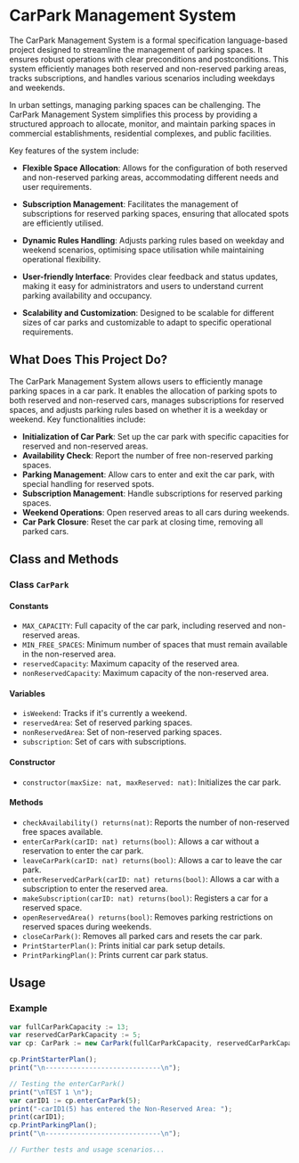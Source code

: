 # CarPark Management System
The CarPark Management System is a formal specification language-based project designed to streamline the management of parking spaces. It ensures robust operations with clear preconditions and postconditions. This system efficiently manages both reserved and non-reserved parking areas, tracks subscriptions, and handles various scenarios including weekdays and weekends. 

In urban settings, managing parking spaces can be challenging. The CarPark Management System simplifies this process by providing a structured approach to allocate, monitor, and maintain parking spaces in commercial establishments, residential complexes, and public facilities.

Key features of the system include:

- **Flexible Space Allocation**: Allows for the configuration of both reserved and non-reserved parking areas, accommodating different needs and user requirements.
  
- **Subscription Management**: Facilitates the management of subscriptions for reserved parking spaces, ensuring that allocated spots are efficiently utilised.

- **Dynamic Rules Handling**: Adjusts parking rules based on weekday and weekend scenarios, optimising space utilisation while maintaining operational flexibility.

- **User-friendly Interface**: Provides clear feedback and status updates, making it easy for administrators and users to understand current parking availability and occupancy.

- **Scalability and Customization**: Designed to be scalable for different sizes of car parks and customizable to adapt to specific operational requirements.

## What Does This Project Do?
The CarPark Management System allows users to efficiently manage parking spaces in a car park. It enables the allocation of parking spots to both reserved and non-reserved cars, manages subscriptions for reserved spaces, and adjusts parking rules based on whether it is a weekday or weekend. Key functionalities include:

- **Initialization of Car Park**: Set up the car park with specific capacities for reserved and non-reserved areas.
- **Availability Check**: Report the number of free non-reserved parking spaces.
- **Parking Management**: Allow cars to enter and exit the car park, with special handling for reserved spots.
- **Subscription Management**: Handle subscriptions for reserved parking spaces.
- **Weekend Operations**: Open reserved areas to all cars during weekends.
- **Car Park Closure**: Reset the car park at closing time, removing all parked cars.

## Class and Methods

### Class `CarPark`

#### Constants

- `MAX_CAPACITY`: Full capacity of the car park, including reserved and non-reserved areas.
- `MIN_FREE_SPACES`: Minimum number of spaces that must remain available in the non-reserved area.
- `reservedCapacity`: Maximum capacity of the reserved area.
- `nonReservedCapacity`: Maximum capacity of the non-reserved area.

#### Variables

- `isWeekend`: Tracks if it's currently a weekend.
- `reservedArea`: Set of reserved parking spaces.
- `nonReservedArea`: Set of non-reserved parking spaces.
- `subscription`: Set of cars with subscriptions.

#### Constructor

- `constructor(maxSize: nat, maxReserved: nat)`: Initializes the car park.

#### Methods

- `checkAvailability() returns(nat)`: Reports the number of non-reserved free spaces available.
- `enterCarPark(carID: nat) returns(bool)`: Allows a car without a reservation to enter the car park.
- `leaveCarPark(carID: nat) returns(bool)`: Allows a car to leave the car park.
- `enterReservedCarPark(carID: nat) returns(bool)`: Allows a car with a subscription to enter the reserved area.
- `makeSubscription(carID: nat) returns(bool)`: Registers a car for a reserved space.
- `openReservedArea() returns(bool)`: Removes parking restrictions on reserved spaces during weekends.
- `closeCarPark()`: Removes all parked cars and resets the car park.
- `PrintStarterPlan()`: Prints initial car park setup details.
- `PrintParkingPlan()`: Prints current car park status.

## Usage

### Example

```javascript
var fullCarParkCapacity := 13;
var reservedCarParkCapacity := 5;
var cp: CarPark := new CarPark(fullCarParkCapacity, reservedCarParkCapacity);

cp.PrintStarterPlan();
print("\n-----------------------------\n");

// Testing the enterCarPark()
print("\nTEST 1 \n");
var carID1 := cp.enterCarPark(5);
print("-carID1(5) has entered the Non-Reserved Area: ");
print(carID1);
cp.PrintParkingPlan();
print("\n-----------------------------\n");

// Further tests and usage scenarios...

